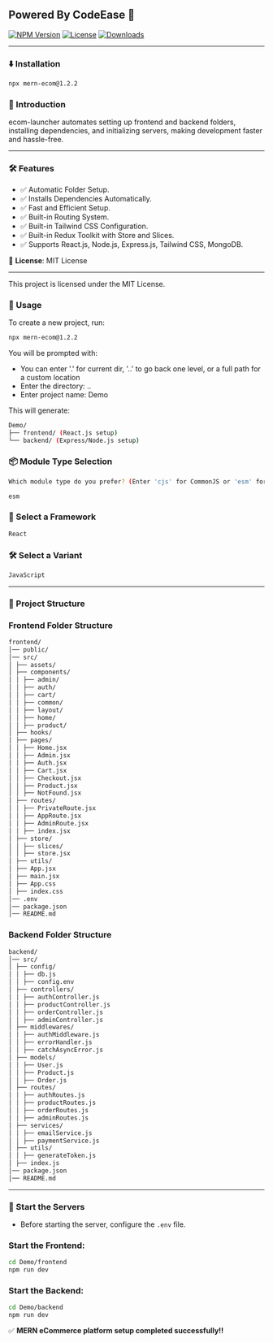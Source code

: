 ## Powered By CodeEase 🚀

[![NPM Version](https://img.shields.io/npm/v/mern-ecom.svg)](https://www.npmjs.com/package/mern-ecom)
[![License](https://img.shields.io/npm/l/mern-ecom.svg)](https://github.com/Hrithik450/mern-ecom/blob/main/LICENSE)
[![Downloads](https://img.shields.io/npm/dm/mern-ecom.svg)](https://www.npmjs.com/package/mern-ecom)

---

### ⬇️ Installation

```sh
npx mern-ecom@1.2.2
```

### 🚀 Introduction

ecom-launcher automates setting up frontend and backend folders, installing dependencies, and initializing servers, making development faster and hassle-free.

---

### 🛠 Features

- ✅ Automatic Folder Setup.
- ✅ Installs Dependencies Automatically.
- ✅ Fast and Efficient Setup.
- ✅ Built-in Routing System.
- ✅ Built-in Tailwind CSS Configuration.
- ✅ Built-in Redux Toolkit with Store and Slices.
- ✅ Supports React.js, Node.js, Express.js, Tailwind CSS, MongoDB.

📜 **License**: MIT License

---

This project is licensed under the MIT License.

### 🎯 Usage

To create a new project, run:

```sh
npx mern-ecom@1.2.2
```

You will be prompted with:

- You can enter '.' for current dir, '..' to go back one level, or a full path for a custom location
- Enter the directory: ..
- Enter project name: Demo

This will generate:

```sh
Demo/
├── frontend/ (React.js setup)
└── backend/ (Express/Node.js setup)
```

### 📦 Module Type Selection

```sh
Which module type do you prefer? (Enter 'cjs' for CommonJS or 'esm' for ES Module):
```

```sh
esm
```

### 🎨 Select a Framework

```sh
React
```

### 🛠 Select a Variant

```sh
JavaScript
```

---

### 📂 Project Structure

### **Frontend Folder Structure**

```sh
frontend/
│── public/
│── src/
│ ├── assets/
│ ├── components/
│ │ ├── admin/
│ │ ├── auth/
│ │ ├── cart/
│ │ ├── common/
│ │ ├── layout/
│ │ ├── home/
│ │ ├── product/
│ ├── hooks/
│ ├── pages/
│ │ ├── Home.jsx
│ │ ├── Admin.jsx
│ │ ├── Auth.jsx
│ │ ├── Cart.jsx
│ │ ├── Checkout.jsx
│ │ ├── Product.jsx
│ │ ├── NotFound.jsx
│ ├── routes/
│ │ ├── PrivateRoute.jsx
│ │ ├── AppRoute.jsx
│ │ ├── AdminRoute.jsx
│ │ ├── index.jsx
│ ├── store/
│ │ ├── slices/
│ │ ├── store.jsx
│ ├── utils/
│ ├── App.jsx
│ ├── main.jsx
│ ├── App.css
│ ├── index.css
│── .env
│── package.json
│── README.md
```

### **Backend Folder Structure**

```sh
backend/
│── src/
│ ├── config/
│ │ ├── db.js
│ │ ├── config.env
│ ├── controllers/
│ │ ├── authController.js
│ │ ├── productController.js
│ │ ├── orderController.js
│ │ ├── adminController.js
│ ├── middlewares/
│ │ ├── authMiddleware.js
│ │ ├── errorHandler.js
│ │ ├── catchAsyncError.js
│ ├── models/
│ │ ├── User.js
│ │ ├── Product.js
│ │ ├── Order.js
│ ├── routes/
│ │ ├── authRoutes.js
│ │ ├── productRoutes.js
│ │ ├── orderRoutes.js
│ │ ├── adminRoutes.js
│ ├── services/
│ │ ├── emailService.js
│ │ ├── paymentService.js
│ ├── utils/
│ │ ├── generateToken.js
│ ├── index.js
│── package.json
│── README.md
```

---

### 🚀 Start the Servers

- Before starting the server, configure the `.env` file.

### Start the Frontend:

```sh
cd Demo/frontend
npm run dev
```

### Start the Backend:

```sh
cd Demo/backend
npm run dev
```

✅ **MERN eCommerce platform setup completed successfully!!**
